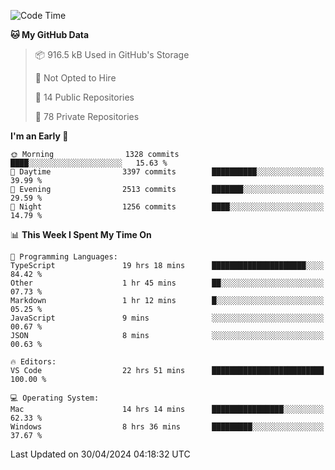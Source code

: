 <!--START_SECTION:waka-->
![Code Time](http://img.shields.io/badge/Code%20Time-5%2C579%20hrs%2026%20mins-blue)

**🐱 My GitHub Data** 

> 📦 916.5 kB Used in GitHub's Storage 
 > 
> 🚫 Not Opted to Hire
 > 
> 📜 14 Public Repositories 
 > 
> 🔑 78 Private Repositories 
 > 
**I'm an Early 🐤** 

```text
🌞 Morning                1328 commits        ████░░░░░░░░░░░░░░░░░░░░░   15.63 % 
🌆 Daytime                3397 commits        ██████████░░░░░░░░░░░░░░░   39.99 % 
🌃 Evening                2513 commits        ███████░░░░░░░░░░░░░░░░░░   29.59 % 
🌙 Night                  1256 commits        ████░░░░░░░░░░░░░░░░░░░░░   14.79 % 
```


📊 **This Week I Spent My Time On** 

```text
💬 Programming Languages: 
TypeScript               19 hrs 18 mins      █████████████████████░░░░   84.42 % 
Other                    1 hr 45 mins        ██░░░░░░░░░░░░░░░░░░░░░░░   07.73 % 
Markdown                 1 hr 12 mins        █░░░░░░░░░░░░░░░░░░░░░░░░   05.25 % 
JavaScript               9 mins              ░░░░░░░░░░░░░░░░░░░░░░░░░   00.67 % 
JSON                     8 mins              ░░░░░░░░░░░░░░░░░░░░░░░░░   00.63 % 

🔥 Editors: 
VS Code                  22 hrs 51 mins      █████████████████████████   100.00 % 

💻 Operating System: 
Mac                      14 hrs 14 mins      ████████████████░░░░░░░░░   62.33 % 
Windows                  8 hrs 36 mins       █████████░░░░░░░░░░░░░░░░   37.67 % 
```


 Last Updated on 30/04/2024 04:18:32 UTC
<!--END_SECTION:waka-->

